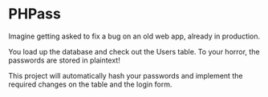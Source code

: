 # PHPass

Imagine getting asked to fix a bug on an old web app, already in production.

You load up the database and check out the Users table. To your horror, the passwords are stored in plaintext!

This project will automatically hash your passwords and implement the required changes on the table and the login form.
